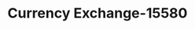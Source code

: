 ---
f_zip-code: 60432
f_state-code: IL
title: Currency Exchange-15580
f_phone: 815-723-4334
f_city-only: Joliet
f_address: 360 N Chicago Street Joliet
f_location-unique-id: '15580'
slug: currency-exchange-15580
updated-on: '2024-05-30T13:46:58.046Z'
created-on: '2024-05-30T13:36:59.803Z'
published-on: '2024-05-30T13:54:32.469Z'
f_city-state: cms/city/joliet-il.md
f_company: cms/company/currency-exchange.md
f_state: cms/state/illinois.md
layout: '[payday-loan].html'
tags: payday-loan
---